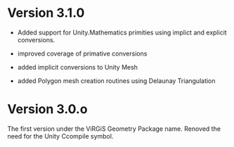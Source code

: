# Version 3.1.0

- Added support for Unity.Mathematics primities using implict and explicit conversions.

- improved coverage of primative conversions

- added implicit conversions to Unity Mesh

- added Polygon mesh creation routines using Delaunay Triangulation


# Version 3.0.o

The first version under the ViRGiS Geometry Package name. Renoved the need for the Unity Ccompile symbol.